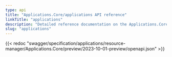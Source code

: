 ```yaml
---
type: api
title: "Applications.Core/applications API reference"
linkTitle: "applications"
description: "Detailed reference documentation on the Applications.Core/applications API"
slug: "applications"
---
```


{{< redoc "swagger/specification/applications/resource-manager/Applications.Core/preview/2023-10-01-preview/openapi.json" >}}
